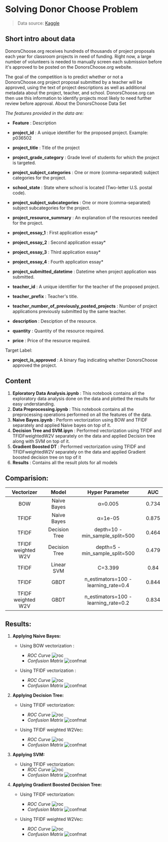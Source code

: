 # Solving Donor Choose Problem
> Data source: [Kaggle](https://www.kaggle.com/manasvee1/donorschooseorg-application-screening)

## Short intro about data
DonorsChoose.org receives hundreds of thousands of project proposals each year for classroom projects in need of funding. Right now, a large number of volunteers is needed to manually screen each submission before it's approved to be posted on the DonorsChoose.org website.

The goal of the competition is to predict whether or not a DonorsChoose.org project proposal submitted by a teacher will be approved, using the text of project descriptions as well as additional metadata about the project, teacher, and school. DonorsChoose.org can then use this information to identify projects most likely to need further review before approval.
About the DonorsChoose Data Set

_The features provided in the data are:_
- **Feature**                         :	Description
- **project_id**           	        :    A unique identifier for the proposed project. Example: p036502
- **project_title**                   :	Title of the project
- **project_grade_category**          :	Grade level of students for which the project is targeted.
- **project_subject_categories** 	    :   One or more (comma-separated) subject categories for the project.
- **school_state**                    : 	State where school is located (Two-letter U.S. postal code).
- **project_subject_subcategories** 	:   One or more (comma-separated) subject subcategories for the project. 
- **project_resource_summary** 	    :   An explanation of the resources needed for the project. 
- **project_essay_1**                 : 	First application essay*
- **project_essay_2**                 :	Second application essay*
- **project_essay_3**                 : 	Third application essay*
- **project_essay_4**                 : 	Fourth application essay*
- **project_submitted_datetime**      : 	Datetime when project application was submitted. 
- **teacher_id**                      : 	A unique identifier for the teacher of the proposed project. 
- **teacher_prefix**                  : 	Teacher's title. 
- **teacher_number_of_previously_posted_projects**  :  Number of project applications previously submitted by the same teacher.  

- **description**                     : 	Desciption of the resource. 
- **quantity**                        : 	Quantity of the resource required.
- **price**                           : 	Price of the resource required.

Target Label:
- **project_is_approved**             : 	A binary flag indicating whether DonorsChoose approved the project. 

## Content
1. **Eploratory Data Analysis.ipynb**      :    This notebook contains all the exploratory data analysis done on the data and plotted the results for easy understanding.
2. **Data Preprocessing.ipynb**       : This notebook contains all the preprocessing operations performed on all the features of the data.
3. **Naive Bayes.ipynb**    : Perform vectorization using BOW and TFIDF separately and applied Naive bayes on top of it.
4. **Decision Tree and SVM.ipyn**  : Performed vectorization using TFIDF and TFIDFweightedW2V separately on the data and applied Decision tree along with SVM on top of it. 
5. **Gradient Boosted DT**  :  Performed vectorization using TFIDF and TFIDFweightedW2V separately on the data and applied Gradient boosted decision tree on top of it
6. **Results**   : Contains all the result plots for all models

## Comparision:
| Vectorizer | Model | Hyper Parameter | AUC |
| :---: | :---: | :---: | :---: |
| BOW | Naive Bayes | α=0.005 | 0.734 |
| TFIDF | Naive Bayes | α=1e-05 | 0.875 |
| TFIDF | Decision Tree | depth=10 - min_sample_split=500 | 0.464 |
| TFIDF weighted W2V | Decision Tree | depth=5 - min_sample_split=500 | 0.479 |
| TFIDF | Linear SVM | C=3.399 | 0.84 |
| TFIDF | GBDT | n_estimators=100 - learning_rate=0.4 | 0.844 |
| TFIDF weighted W2V | GBDT | n_estimators=100 - learning_rate=0.2 | 0.834 |

## Results:
1. **Applying Naive Bayes:**
   -  Using BOW vectorization : 
      - _ROC Curve_ ![roc](/results/naive_bayes_bow_roc.png)
      - _Confusion Matrix_ ![confmat](/results/naive_bayes_bow_ConfMat.png)
   
   -  Using TFIDF vectorization :
      - _ROC Curve_ ![roc](/results/naive_bayes_tfidf_roc.png)
      - _Confusion Matrix_ ![confmat](/results/naive_bayes_tfidf_ConfMat.png)

2. **Applying Decision Tree:**
   -  Using TFIDF vectorization:
      - _ROC Curve_ ![roc](/results/dt_tfidf_roc.png)
      - _Confusion Matrix_ ![confmat](/results/dt_tfidf_ConfMat.png)
    
   -  Using TFIDF weighted W2Vec:
      - _ROC Curve_  ![roc](/results/dt_tfidfweighted_roc.png)
      - _Confusion Matrix_ ![confmat](/results/dt_tfidfweighted_ConfMat.png)

3. **Applying SVM:**
   -  Using TFIDF vectorization:
      - _ROC Curve_ ![roc](/results/SVM_tfidf_roc.png)
      - _Confusion Matrix_ ![confmat](/results/SVM_tfidf_ConfMat.png)

4. **Applying Gradient Boosted Decision Tree:**
   -  Using TFIDF vectorization:
      - _ROC Curve_  ![roc](/results/gbdt_tfidf_roc.png)
      - _Confusion Matrix_ ![confmat](/results/gbdt_tfidf_ConfMat.png)
    
   -  Using TFIDF weighted W2Vec:
      - _ROC Curve_ ![roc](/results/gbdt_tfidfweighted_roc.png)
      - _Confusion Matrix_ ![confmat](/results/gbdt_tfidfweighted_ConfMat.png) 
